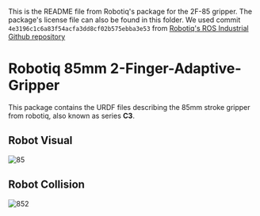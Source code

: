 This is the README file from Robotiq's package for the 2F-85 gripper. The package's license file can also be found in this folder.
We used commit `4e3196c1c6a83f54acfa3dd8cf02b575ebba3e53` from [Robotiq's ROS Industrial Github repository](https://github.com/ros-industrial/robotiq)

# Robotiq 85mm 2-Finger-Adaptive-Gripper

This package contains the URDF files describing the 85mm stroke gripper from robotiq, also known as series **C3**.

## Robot Visual

![85](https://user-images.githubusercontent.com/8356912/49428405-45a6ef00-f7a6-11e8-822b-c6870c39d445.png)

## Robot Collision

![852](https://user-images.githubusercontent.com/8356912/49428404-450e5880-f7a6-11e8-82a8-564247ebe7fc.png)
